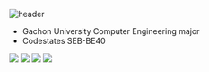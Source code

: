 ![header](https://capsule-render.vercel.app/api?type=transparent&color=auto&height=300&section=header&text=Koronba&fontSize=90)
- Gachon University Computer Engineering major
- Codestates SEB-BE40
<img src="#6DB33F?style=for-the-badge&logo=spring&logoColor=black">
<img src="#6DB33F?style=for-the-badge&logo=spring&logoColor=black">
<img src="#6DB33F?style=for-the-badge&logo=spring&logoColor=black">
<img src="#6DB33F?style=for-the-badge&logo=spring&logoColor=black">
